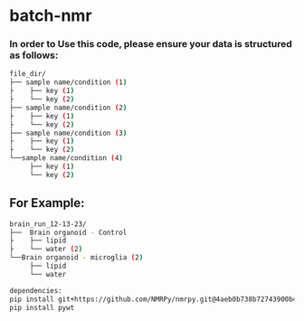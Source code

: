 # batch-nmr
### In order to Use this code, please ensure your data is structured as follows:

```bash
file_dir/
├── sample name/condition (1)
├    ├── key (1)
├    └── key (2)
├── sample name/condition (2)
├    ├── key (1)
├    └── key (2)
├── sample name/condition (3)
├    ├── key (1)
├    └── key (2)
└──sample name/condition (4)
     ├── key (1)
     └── key (2)
```

## For Example:
```bash
brain_run_12-13-23/
├──  Brain organoid - Control
├    ├── lipid
├    └── water (2)
└──Brain organoid - microglia (2)
     ├── lipid
     └── water

dependencies:
pip install git+https://github.com/NMRPy/nmrpy.git@4aeb0b738b72743900b45cfc9e7f8caaa3381b20
pip install pywt
